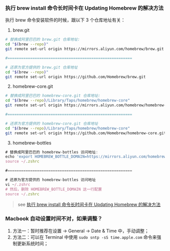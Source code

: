 <!--
abbrlink: mddcenfz
-->

### 执行 brew install 命令长时间卡在 Updating Homebrew 的解决方法

执行 brew 命令安装软件的时候，跟以下 3 个仓库地址有关：

1. brew.git

```bash
# 替换成阿里巴巴的 brew.git 仓库地址:
cd "$(brew --repo)"
git remote set-url origin https://mirrors.aliyun.com/homebrew/brew.git

#=======================================================

# 还原为官方提供的 brew.git 仓库地址
cd "$(brew --repo)"
git remote set-url origin https://github.com/Homebrew/brew.git
```

2. homebrew-core.git

```bash
# 替换成阿里巴巴的 homebrew-core.git 仓库地址:
cd "$(brew --repo)/Library/Taps/homebrew/homebrew-core"
git remote set-url origin https://mirrors.aliyun.com/homebrew/homebrew-core.git

#=======================================================

# 还原为官方提供的 homebrew-core.git 仓库地址
cd "$(brew --repo)/Library/Taps/homebrew/homebrew-core"
git remote set-url origin https://github.com/Homebrew/homebrew-core.git
```

3. homebrew-bottles

```js
# 替换成阿里巴巴的 homebrew-bottles 访问地址:
echo 'export HOMEBREW_BOTTLE_DOMAIN=https://mirrors.aliyun.com/homebrew/homebrew-bottles' >> ~/.zshrc
source ~/.zshrc

#=======================================================

# 还原为官方提供的 homebrew-bottles 访问地址
vi ~/.zshrc
# 然后，删除 HOMEBREW_BOTTLE_DOMAIN 这一行配置
source ~/.zshrc
```

> see [执行 brew install 命令长时间卡在 Updating Homebrew 的解决方法](https://learnku.com/articles/18908)

### Macbook 自动设置时间不对，如果调整？

1. 方法一：暂时推荐在设置 -> General -> Date & Time 中，手动调整；
2. 方法二：可以在 Terminal 中使用 `sudo sntp -sS time.apple.com` 命令来强制更新系统时间；
